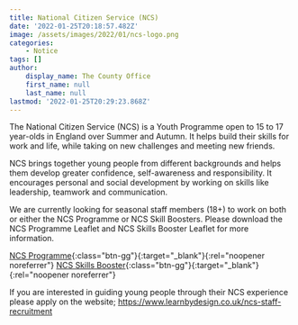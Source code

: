 ```yaml
---
title: National Citizen Service (NCS)
date: '2022-01-25T20:18:57.482Z'
image: /assets/images/2022/01/ncs-logo.png
categories:
    - Notice
tags: []
author:
    display_name: The County Office
    first_name: null
    last_name: null
lastmod: '2022-01-25T20:29:23.868Z'
---
```


The National Citizen Service (NCS) is a Youth Programme open to 15 to 17 year-olds in England over Summer and Autumn. It helps build their skills for work and life, while taking on new challenges and meeting new friends. 

NCS brings together young people from different backgrounds and helps them develop greater confidence, self-awareness and responsibility. It encourages personal and social development by working on skills like leadership, teamwork and communication. 

We are currently looking for seasonal staff members (18+) to work on both or either the NCS Programme or NCS Skill Boosters.  Please download the NCS Programme Leaflet and NCS Skills Booster Leaflet for more information.

[NCS Programme][1]{:class="btn-gg"}{:target="_blank"}{:rel="noopener noreferrer"} [NCS Skills Booster][2]{:class="btn-gg"}{:target="_blank"}{:rel="noopener noreferrer"}

If you are interested in guiding young people through their NCS experience please apply on the website; https://www.learnbydesign.co.uk/ncs-staff-recruitment

[1]: /assets/docs/2022/NCS-Programme-Leaflet.pdf
[2]: /assets/docs/2022/NCS-Skill-Booster-Leaflet.pdf